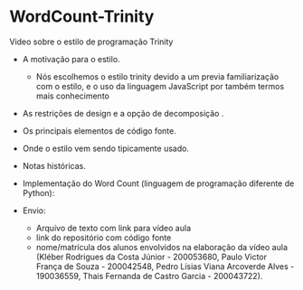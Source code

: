 # WordCount-Trinity
Video sobre o estilo de programação Trinity

 - A motivação para o estilo.
     * Nós escolhemos o estilo trinity devido a um previa familiarização com o estilo, e o uso da linguagem JavaScript por também termos  mais conhecimento

 - As restrições de design e a opção de decomposição .

 - Os principais elementos de código fonte.

 - Onde o estilo vem sendo tipicamente usado.

 - Notas históricas.

* Implementação do Word Count (linguagem de programação diferente de Python):

* Envio:
    - Arquivo de texto com link para vídeo aula
    - link do repositório com código fonte 
    - nome/matrícula dos alunos envolvidos na elaboração da vídeo aula (Kléber Rodrigues da Costa Júnior - 200053680, Paulo Victor França de Souza - 200042548, Pedro Lísias Viana Arcoverde Alves - 190036559, Thais Fernanda de Castro Garcia - 200043722).

